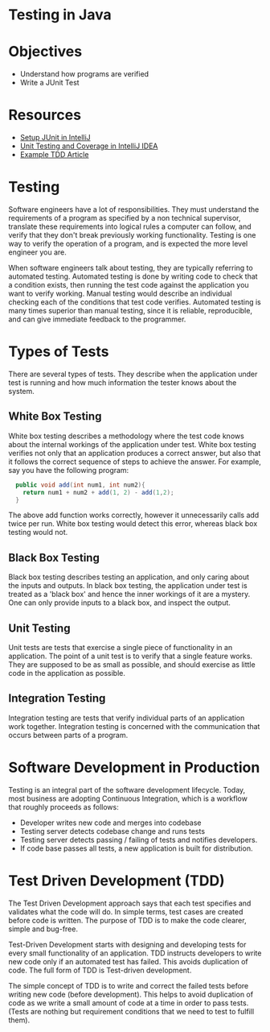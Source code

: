 # Testing in Java

# Objectives
- Understand how programs are verified
- Write a JUnit Test

# Resources
- [Setup JUnit in IntelliJ](https://www.jetbrains.com/help/idea/2016.2/testing.html)
- [Unit Testing and Coverage in IntelliJ IDEA](https://www.youtube.com/watch?v=QDFI19lj4OM)
- [Example TDD Article](https://technologyconversations.com/2013/12/20/test-driven-development-tdd-example-walkthrough/)

# Testing
Software engineers have a lot of responsibilities. They must understand the requirements of a program as specified by a non technical supervisor, translate these requirements into logical rules a computer can follow, and verify that they don't break previously working functionality. Testing is one way to verify the operation of a program, and is expected the more level engineer you are.

When software engineers talk about testing, they are typically referring to automated testing. Automated testing is done by writing code to check that a condition exists, then running the test code against the application you want to verify working. Manual testing would describe an individual checking each of the conditions that test code verifies. Automated testing is many times superior than manual testing, since it is reliable, reproducible, and can give immediate feedback to the programmer.

# Types of Tests
There are several types of tests. They describe when the application under test is running and how much information the tester knows about the system.

## White Box Testing
White box testing describes a methodology where the test code knows about the internal workings of the application under test. White box testing verifies not only that an application produces a correct answer, but also that it follows the correct sequence of steps to achieve the answer. For example, say you have the following program:

```java
  public void add(int num1, int num2){
    return num1 + num2 + add(1, 2) - add(1,2);
  }
```

The above add function works correctly, however it unnecessarily calls add twice per run. White box testing would detect this error, whereas black box testing would not.

## Black Box Testing
Black box testing describes testing an application, and only caring about the inputs and outputs. In black box testing, the application under test is treated as a 'black box' and hence the inner workings of it are a mystery. One can only provide inputs to a black box, and inspect the output.

## Unit Testing
Unit tests are tests that exercise a single piece of functionality in an application. The point of a unit test is to verify that a single feature works. They are supposed to be as small as possible, and should exercise as little code in the application as possible.

## Integration Testing
Integration testing are tests that verify individual parts of an application work together. Integration testing is concerned with the communication that occurs between parts of a program.

# Software Development in Production
Testing is an integral part of the software development lifecycle. Today, most business are adopting Continuous Integration, which is a workflow that roughly proceeds as follows:

- Developer writes new code and merges into codebase
- Testing server detects codebase change and runs tests
- Testing server detects passing / failing of tests and notifies developers.
- If code base passes all tests, a new application is built for distribution. 

# Test Driven Development (TDD)
The Test Driven Development approach says that each test specifies and validates what the code will do. In simple terms, test cases are created before code is written. The purpose of TDD is to make the code clearer, simple and bug-free.

Test-Driven Development starts with designing and developing tests for every small functionality of an application. TDD instructs developers to write new code only if an automated test has failed. This avoids duplication of code. The full form of TDD is Test-driven development.

The simple concept of TDD is to write and correct the failed tests before writing new code (before development). This helps to avoid duplication of code as we write a small amount of code at a time in order to pass tests. (Tests are nothing but requirement conditions that we need to test to fulfill them).
